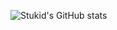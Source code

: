 ![Stukid's GitHub stats](https://github-readme-stats.vercel.app/api?username=stukid05&show_icons=true)
